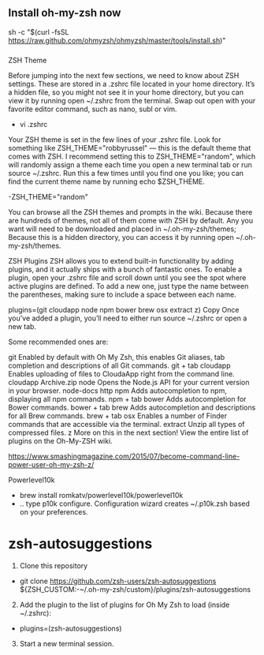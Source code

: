 ## Install oh-my-zsh now
sh -c "$(curl -fsSL https://raw.github.com/ohmyzsh/ohmyzsh/master/tools/install.sh)"
###
ZSH Theme

Before jumping into the next few sections, we need to know about ZSH settings. These are stored in a .zshrc file located in your home directory. It’s a hidden file, so you might not see it in your home directory, but you can view it by running open ~/.zshrc from the terminal. Swap out open with your favorite editor command, such as nano, subl or vim.

- vi .zshrc

Your ZSH theme is set in the few lines of your .zshrc file. Look for something like ZSH_THEME="robbyrussel" — this is the default theme that comes with ZSH. I recommend setting this to ZSH_THEME="random", which will randomly assign a theme each time you open a new terminal tab or run source ~/.zshrc. Run this a few times until you find one you like; you can find the current theme name by running echo $ZSH_THEME.

-ZSH_THEME="random"


You can browse all the ZSH themes and prompts in the wiki. Because there are hundreds of themes, not all of them come with ZSH by default. Any you want will need to be downloaded and placed in ~/.oh-my-zsh/themes; Because this is a hidden directory, you can access it by running open ~/.oh-my-zsh/themes.


ZSH Plugins
ZSH allows you to extend built-in functionality by adding plugins, and it actually ships with a bunch of fantastic ones. To enable a plugin, open your .zshrc file and scroll down until you see the spot where active plugins are defined. To add a new one, just type the name between the parentheses, making sure to include a space between each name.


plugins=(git cloudapp node npm bower brew osx extract z)
Copy
Once you’ve added a plugin, you’ll need to either run source ~/.zshrc or open a new tab.

Some recommended ones are:

git Enabled by default with Oh My Zsh, this enables Git aliases, tab completion and descriptions of all Git commands. git + tab
cloudapp Enables uploading of files to CloudaApp right from the command line. cloudapp Archive.zip
node Opens the Node.js API for your current version in your browser. node-docs http
npm Adds autocompletion to npm, displaying all npm commands. npm + tab
bower Adds autocompletion for Bower commands. bower + tab
brew Adds autocompletion and descriptions for all Brew commands. brew + tab
osx Enables a number of Finder commands that are accessible via the terminal.
extract Unzip all types of compressed files.
z More on this in the next section!
View the entire list of plugins on the Oh-My-ZSH wiki.


https://www.smashingmagazine.com/2015/07/become-command-line-power-user-oh-my-zsh-z/


Powerlevel10k

- brew install romkatv/powerlevel10k/powerlevel10k
- .. type p10k configure. Configuration wizard creates ~/.p10k.zsh based on your preferences.

# zsh-autosuggestions
1. Clone this repository
  - git clone https://github.com/zsh-users/zsh-autosuggestions ${ZSH_CUSTOM:-~/.oh-my-zsh/custom}/plugins/zsh-autosuggestions
2. Add the plugin to the list of plugins for Oh My Zsh to load (inside ~/.zshrc):
  - plugins=(zsh-autosuggestions)
3. Start a new terminal session.





